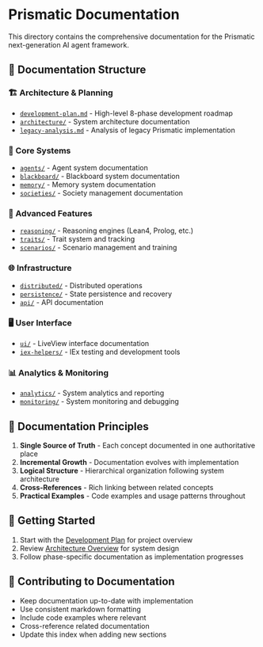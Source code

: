 # Prismatic Documentation

This directory contains the comprehensive documentation for the Prismatic next-generation AI agent framework.

## 📁 Documentation Structure

### 🏗️ Architecture & Planning
- [`development-plan.md`](development-plan.md) - High-level 8-phase development roadmap
- [`architecture/`](architecture/) - System architecture documentation
- [`legacy-analysis.md`](legacy-analysis.md) - Analysis of legacy Prismatic implementation

### 🤖 Core Systems
- [`agents/`](agents/) - Agent system documentation
- [`blackboard/`](blackboard/) - Blackboard system documentation
- [`memory/`](memory/) - Memory system documentation
- [`societies/`](societies/) - Society management documentation

### 🧠 Advanced Features
- [`reasoning/`](reasoning/) - Reasoning engines (Lean4, Prolog, etc.)
- [`traits/`](traits/) - Trait system and tracking
- [`scenarios/`](scenarios/) - Scenario management and training

### 🌐 Infrastructure
- [`distributed/`](distributed/) - Distributed operations
- [`persistence/`](persistence/) - State persistence and recovery
- [`api/`](api/) - API documentation

### 🖥️ User Interface
- [`ui/`](ui/) - LiveView interface documentation
- [`iex-helpers/`](iex-helpers/) - IEx testing and development tools

### 📊 Analytics & Monitoring
- [`analytics/`](analytics/) - System analytics and reporting
- [`monitoring/`](monitoring/) - System monitoring and debugging

## 🎯 Documentation Principles

1. **Single Source of Truth** - Each concept documented in one authoritative place
2. **Incremental Growth** - Documentation evolves with implementation
3. **Logical Structure** - Hierarchical organization following system architecture
4. **Cross-References** - Rich linking between related concepts
5. **Practical Examples** - Code examples and usage patterns throughout

## 🚀 Getting Started

1. Start with the [Development Plan](development-plan.md) for project overview
2. Review [Architecture Overview](architecture/README.md) for system design
3. Follow phase-specific documentation as implementation progresses

## 📝 Contributing to Documentation

- Keep documentation up-to-date with implementation
- Use consistent markdown formatting
- Include code examples where relevant
- Cross-reference related documentation
- Update this index when adding new sections
